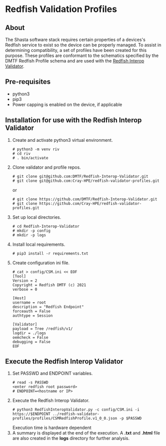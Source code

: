 # Redfish Validation Profiles

## About
The Shasta software stack requires certain properties of a devices's Redfish
service to exist so the device can be properly managed. To assist in determining
compatibility, a set of profiles have been created for this purpose. These
profiles are conformant to the schematics specified by the DMTF Redfish Profile
schema and are used with the [Redfish Interop
Validator](https://github.com/DMTF/Redfish-Interop-Validator).

## Pre-requisites

* python3
* pip3
* Power capping is enabled on the device, if applicable

## Installation for use with the Redfish Interop Validator
1. Create and activate python3 virtual environment.
   ```
   # python3 -m venv riv
   # cd riv
   # . bin/activate
   ```
2. Clone validator and profile repos.
   ```
   # git clone git@github.com:DMTF/Redfish-Interop-Validator.git
   # git clone git@github.com:Cray-HPE/redfish-validator-profiles.git
   ```
   or
   ```
   # git clone https://github.com/DMTF/Redfish-Interop-Validator.git
   # git clone https://github.com/Cray-HPE/redfish-validator-profiles.git
   ```
3. Set up local directories.
   ```
   # cd Redfish-Interop-Validator
   # mkdir -p config
   # mkdir -p logs
   ```
4. Install local requirements.
   ```
   # pip3 install -r requirements.txt
   ```
5. Create configuration ini file.
   ```
   # cat > config/CSM.ini << EOF
   [Tool]
   Version = 2
   Copyright = Redfish DMTF (c) 2021
   verbose = 0

   [Host]
   username = root
   description = "Redfish Endpoint"
   forceauth = False
   authtype = Session

   [Validator]
   payload = Tree /redfish/v1/
   logdir = ./logs
   oemcheck = False
   debugging = False
   EOF
   ```
## Execute the Redfish Interop Validator
1. Set PASSWD and ENDPOINT variables.
   ```
   # read -s PASSWD
   <enter redfish root password>
   # ENDPOINT=<hostname or IP>
   ```
1. Execute the Redfish Interop Validator.
   ```
   # python3 RedfishInteropValidator.py -c config/CSM.ini -i https://$ENDPOINT ../redfish-validator-profiles/profiles/CSMRedfishProfile.v1_0_0.json -p $PASSWD
   ```
   Execution time is hardware dependent
2. A summary is displayed at the end of the execution. A **.txt** and **.html**
file are also created in the **logs** directory for further analysis.